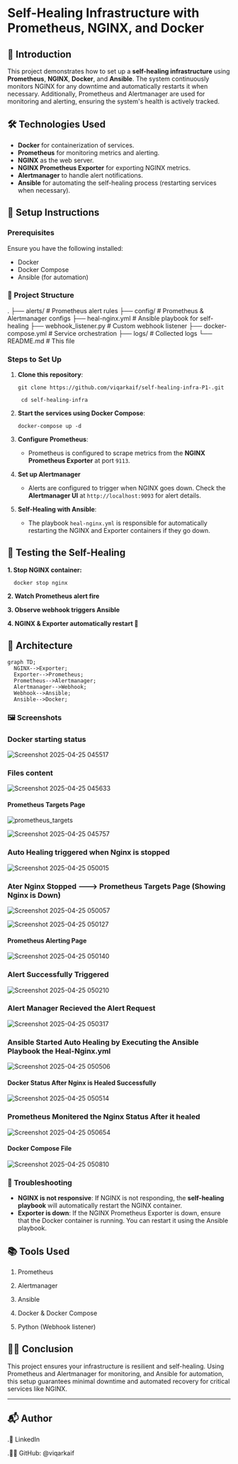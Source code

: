# Self-Healing Infrastructure with Prometheus, NGINX, and Docker

## 🚀 Introduction
This project demonstrates how to set up a **self-healing infrastructure** using **Prometheus**, **NGINX**, **Docker**, and **Ansible**. The system continuously monitors NGINX for any downtime and automatically restarts it when necessary. Additionally, Prometheus and Alertmanager are used for monitoring and alerting, ensuring the system's health is actively tracked.

## 🛠️ Technologies Used
- **Docker** for containerization of services.
- **Prometheus** for monitoring metrics and alerting.
- **NGINX** as the web server.
- **NGINX Prometheus Exporter** for exporting NGINX metrics.
- **Alertmanager** to handle alert notifications.
- **Ansible** for automating the self-healing process (restarting services when necessary).

## 🔧 Setup Instructions

### Prerequisites
Ensure you have the following installed:
- Docker
- Docker Compose
- Ansible (for automation)

### 📂 Project Structure
.
├── alerts/                     # Prometheus alert rules
├── config/                     # Prometheus & Alertmanager configs
├── heal-nginx.yml              # Ansible playbook for self-healing
├── webhook_listener.py         # Custom webhook listener
├── docker-compose.yml          # Service orchestration
├── logs/                       # Collected logs
└── README.md                   # This file

### Steps to Set Up

1. **Clone this repository**:

     ```
     git clone https://github.com/viqarkaif/self-healing-infra-P1-.git
     ```
    ```
     cd self-healing-infra
    ```

3. **Start the services using Docker Compose**:

    ```
    docker-compose up -d
   ```

5. **Configure Prometheus**:
   
    - Prometheus is configured to scrape metrics from the **NGINX Prometheus Exporter** at port `9113`.

6. **Set up Alertmanager**
   
    - Alerts are configured to trigger when NGINX goes down. Check the **Alertmanager UI** at `http://localhost:9093` for alert details.

8. **Self-Healing with Ansible**:
   
    - The playbook `heal-nginx.yml` is responsible for automatically restarting the NGINX and Exporter containers if they go down.


## 🧪 Testing the Self-Healing

**1. Stop NGINX container:**

      docker stop nginx
   
**2. Watch Prometheus alert fire**

**3. Observe webhook triggers Ansible**

**4. NGINX & Exporter automatically restart 🎉**

  

## 🧱 Architecture          

```mermaid                
graph TD;                
  NGINX-->Exporter;        
  Exporter-->Prometheus;   
  Prometheus-->Alertmanager;
  Alertmanager-->Webhook;   
  Webhook-->Ansible;        
  Ansible-->Docker;          
```                     


### 🖼️ Screenshots

### Docker starting status
![Screenshot 2025-04-25 045517](https://github.com/user-attachments/assets/b32c7ef6-e6d7-4c5a-a577-831a0884f70a)

### Files content
![Screenshot 2025-04-25 045633](https://github.com/user-attachments/assets/e24b512c-c11b-4d2c-b792-497a93bd57eb)

#### Prometheus Targets Page
![prometheus_targets](https://github.com/user-attachments/assets/bca8f3c5-d5a6-4de5-a6cb-4c1cc3ed863c)

![Screenshot 2025-04-25 045757](https://github.com/user-attachments/assets/cf46d770-7388-4163-8de4-ef129fe42f00)
    
### Auto Healing triggered when Nginx is stopped
![Screenshot 2025-04-25 050015](https://github.com/user-attachments/assets/db4f0a1d-fe81-4b91-86d6-8997ed4c259e)

### Ater Nginx Stopped ---> Prometheus Targets Page (Showing Nginx is Down)
![Screenshot 2025-04-25 050057](https://github.com/user-attachments/assets/23d6a2a1-bbfb-4fee-88c4-4d509416b6c2)

![Screenshot 2025-04-25 050127](https://github.com/user-attachments/assets/b12fe18c-9f43-443e-9d62-5c7507d1b731)

#### Prometheus Alerting Page
![Screenshot 2025-04-25 050140](https://github.com/user-attachments/assets/a76f53a3-150f-4f65-a9cc-3f0da27c3081)

### Alert Successfully Triggered
![Screenshot 2025-04-25 050210](https://github.com/user-attachments/assets/8a6e2672-4d48-4303-af75-f03b98de74a1)

### Alert Manager Recieved the Alert Request
![Screenshot 2025-04-25 050317](https://github.com/user-attachments/assets/abb78eae-58e7-46e3-92a4-cf2104c557be)

### Ansible Started Auto Healing by Executing the Ansible Playbook the Heal-Nginx.yml 
![Screenshot 2025-04-25 050506](https://github.com/user-attachments/assets/98383a25-c4b1-4b0b-847e-b0c8def6778d)

#### Docker Status After Nginx is Healed Successfully
![Screenshot 2025-04-25 050514](https://github.com/user-attachments/assets/91656641-d158-4491-9c2a-0c83b2c3ebdd)

### Prometheus Monitered the Nginx Status After it healed
![Screenshot 2025-04-25 050654](https://github.com/user-attachments/assets/dc1ca547-d3a3-4206-8743-b01ffc6a562d)


#### Docker Compose File
![Screenshot 2025-04-25 050810](https://github.com/user-attachments/assets/a78bdc57-c958-4aed-94d3-ecdb5b64ab6a)


### 🚨 Troubleshooting

- **NGINX is not responsive**: If NGINX is not responding, the **self-healing playbook** will automatically restart the NGINX container.
- **Exporter is down**: If the NGINX Prometheus Exporter is down, ensure that the Docker container is running. You can restart it using the Ansible playbook.

## 📚 Tools Used

1. Prometheus

2. Alertmanager

3. Ansible

4. Docker & Docker Compose

5. Python (Webhook listener)

## 🧑‍💻 Conclusion
This project ensures your infrastructure is resilient and self-healing. Using Prometheus and Alertmanager for monitoring, and Ansible for automation, this setup guarantees minimal downtime and automated recovery for critical services like NGINX.


---
## 📬 Author

.🔗 LinkedIn 

.🧑‍💻 GitHub: @viqarkaif
